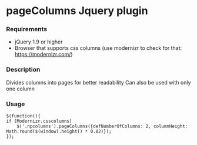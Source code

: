 # pageColumns Jquery plugin

### Requirements
- jQuery 1.9 or higher
- Browser that supports css columns (use modernizr to check for that: https://modernizr.com/)

### Description
Divides columns into pages for better readability
Can also be used with only one column

### Usage
    $(function(){
    if (Modernizr.csscolumns)
        $('.npcolumns').pageColumns({defNumberOfColumns: 2, columnHeight: Math.round($(window).height() * 0.82)});
    });
